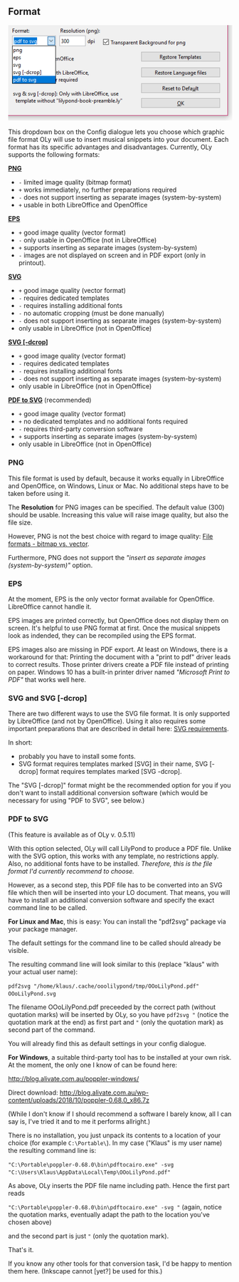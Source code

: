 ## Format

<img src="https://raw.githubusercontent.com/KlausBlum/OLy-resources/master/images/format-dropdown-01.png">

This dropdown box on the Config dialogue lets you choose which graphic file format OLy will use to insert musical snippets into your document. 
Each format has its specific advantages and disadvantages. 
Currently, OLy supports the following formats: 

**[PNG](#png)**
* `-`  limited image quality (bitmap format)
* `+` works immediately, no further preparations required
* `-` does not support inserting as separate images (system-by-system)
* `+` usable in both LibreOffice and OpenOffice

**[EPS](#eps)**
* `+` good image quality (vector format)
* `-`  only usable in OpenOffice (not in LibreOffice)
* `+` supports inserting as separate images (system-by-system)
* `-`  images are not displayed on screen and in PDF export (only in printout).

**[SVG](#svg-and-svg--dcrop)**
* `+` good image quality (vector format)
* `-` requires dedicated templates
* `-` requires installing additional fonts
* `-` no automatic cropping (must be done manually)
* `-` does not support inserting as separate images (system-by-system)
* only usable in LibreOffice (not in OpenOffice)

**[SVG [-dcrop]](#svg-and-svg--dcrop)**
* `+` good image quality (vector format)
* `-` requires dedicated templates
* `-` requires installing additional fonts
* `-` does not support inserting as separate images (system-by-system)
* only usable in LibreOffice (not in OpenOffice)


**[PDF to SVG](#pdf-to-svg)** (recommended)
* `+` good image quality (vector format)
* `+` no dedicated templates and no additional fonts required
* `-`  requires third-party conversion software
* `+` supports inserting as separate images (system-by-system)
* only usable in LibreOffice (not in OpenOffice)

### **PNG**

This file format is used by default, because it works equally in LibreOffice and OpenOffice, on Windows, Linux or Mac. 
No additional steps have to be taken before using it. 

The **Resolution** for PNG images can be specified. The default value (300) should be usable. Increasing this value will raise image quality, but also the file size.

However, PNG is not the best choice with regard to image quality: [File formats - bitmap vs. vector](https://github.com/openlilylib/LO-ly/wiki/File-formats:-bitmap-vs.-vector#file-formats-bitmap-vs-vector).

Furthermore, PNG does not support the *"insert as separate images (system-by-system)"* option.

### **EPS**
At the moment, EPS is the only vector format available for OpenOffice. LibreOffice cannot handle it. 

EPS images are printed correctly, but OpenOffice does not display them on screen. It's helpful to use PNG format at first. Once the musical snippets look as indended, they can be recompiled using the EPS format.

EPS images also are missing in PDF export. At least on Windows, there is a workaround for that: Printing the document with a "print to pdf" driver leads to correct results. Those printer drivers create a PDF file instead of printing on paper. 
Windows 10 has a built-in printer driver named _"Microsoft Print to PDF"_ that works well here. 

### **SVG** and **SVG [-dcrop]**
There are two different ways to use the SVG file format. It is only supported by LibreOffice (and not by OpenOffice). 
Using it also requires some important preparations that are described in detail here: 
[SVG requirements](https://github.com/openlilylib/LO-ly/wiki/SVG-requirements#svg-requirements).

In short: 
* probably you have to install some fonts. 
* SVG format requires templates marked [SVG] in their name, SVG [-dcrop] format requires templates marked [SVG -dcrop].

The "SVG [-dcrop]" format might be the recommended option for you if you don't want to install additional conversion software (which would be necessary for using "PDF to SVG", see below.)

### **PDF to SVG**
(This feature is available as of OLy v. 0.5.11)

With this option selected, OLy will call LilyPond to produce a PDF file. 
Unlike with the SVG option, this works with any template, no restrictions apply. 
Also, no additional fonts have to be installed. _Therefore, this is the file format I'd currently recommend to choose._

However, as a second step, this PDF file has to be converted into an SVG file which then will be inserted into your LO document. 
That means, you will have to install an additional conversion software and specify the exact command line to be called. 

**For Linux and Mac**, this is easy: You can install the "pdf2svg" package via your package manager. 

The default settings for the command line to be called should already be visible. 

The resulting command line will look similar to this (replace "klaus" with your actual user name): 

`pdf2svg "/home/klaus/.cache/ooolilypond/tmp/OOoLilyPond.pdf" OOoLilyPond.svg`

The filename OOoLilyPond.pdf preceeded by the correct path (without quotation marks) will be inserted by OLy, so you have
`pdf2svg "`
(notice the quotation mark at the end) as first part and
`"`
(only the quotation mark)
as second part of the command. 

You will already find this as default settings in your config dialogue.

**For Windows**, a suitable third-party tool has to be installed at your own risk. 
At the moment, the only one I know of can be found here: 

http://blog.alivate.com.au/poppler-windows/

Direct download: http://blog.alivate.com.au/wp-content/uploads/2018/10/poppler-0.68.0_x86.7z

(While I don't know if I should recommend a software I barely know, all I can say is, I've tried it and to me it performs allright.) 

There is no installation, you just unpack its contents to a location of your choice (for example `C:\Portable\`).
In my case ("Klaus" is my user name) the resulting command line is:

`"C:\Portable\poppler-0.68.0\bin\pdftocairo.exe" -svg "C:\Users\Klaus\AppData\Local\Temp\OOoLilyPond.pdf"`

As above, OLy inserts the PDF file name including path. 
Hence the first part reads

`"C:\Portable\poppler-0.68.0\bin\pdftocairo.exe" -svg "`
(again, notice the quotation marks, eventually adapt the path to the location you've chosen above)

and the second part is just 
`"`
(only the quotation mark).

That's it. 

If you know any other tools for that conversion task, I'd be happy to mention them here. (Inkscape cannot [yet?] be used for this.)

